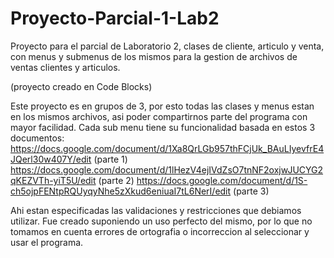 # Proyecto-Parcial-1-Lab2
Proyecto para el parcial de Laboratorio 2, clases de cliente, articulo y venta, con menus y submenus de los mismos 
para la  gestion de archivos de ventas clientes y articulos.

(proyecto creado en Code Blocks)

Este proyecto es en grupos de 3, por esto todas las clases
y menus estan en los mismos archivos, asi poder compartirnos
parte del programa con mayor facilidad.
Cada sub menu tiene su funcionalidad basada en estos 3 documentos:
https://docs.google.com/document/d/1Xa8QrLGb957thFCjUk_BAuLIyevfrE4JQerl30w407Y/edit (parte 1)
https://docs.google.com/document/d/1lHezV4ejIVdZsO7tnNF2oxjwJUCYG2qKEZVTh-yiT5U/edit (parte 2)
https://docs.google.com/document/d/1S-ch5ojpFENtpRQUyqyNhe5zXkud6eniuaI7tL6NerI/edit (parte 3)

Ahi estan especificadas las validaciones y restricciones que debiamos utilizar.
Fue creado suponiendo un uso perfecto del mismo, por lo que no tomamos en cuenta errores de ortografia
o incorreccion al seleccionar y usar el programa.
